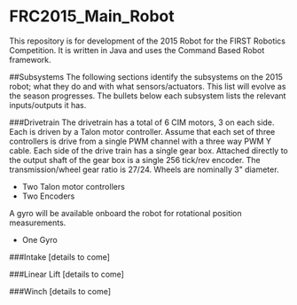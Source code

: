 FRC2015_Main_Robot
==================

This repository is for development of the 2015 Robot for the FIRST Robotics Competition.
It is written in Java and uses the Command Based Robot framework.

##Subsystems
The following sections identify the subsystems on the 2015 robot; what they do and with what sensors/actuators. This list will evolve as the season progresses. The bullets below each subsystem lists the relevant inputs/outputs it has.

###Drivetrain
The drivetrain has a total of 6 CIM motors, 3 on each side. Each is driven by a Talon motor controller. Assume that each set of three controllers is drive from a single PWM channel with a three way PWM Y cable.
Each side of the drive train has a single gear box. Attached directly to the output shaft of the gear box is a single 256 tick/rev encoder.
The transmission/wheel gear ratio is 27/24. Wheels are nominally 3" diameter.
* Two Talon motor controllers
* Two Encoders

A gyro will be available onboard the robot for rotational position measurements.
* One Gyro

###Intake
[details to come]

###Linear Lift
[details to come]

###Winch
[details to come]
